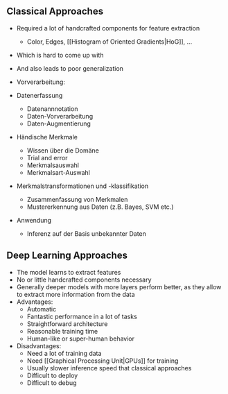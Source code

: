 ## Classical Approaches
- Required a lot of handcrafted components for feature extraction
	- Color, Edges, [[Histogram of Oriented Gradients|HoG]], ...
- Which is hard to come up with
- And also leads to poor generalization

- Vorverarbeitung:
- Datenerfassung 
	- Datenannnotation 
	- Daten-Vorverarbeitung 
	- Daten-Augmentierung 
- Händische Merkmale 
	- Wissen über die Domäne 
	- Trial and error 
	- Merkmalsauswahl 
	- Merkmalsart-Auswahl 
- Merkmalstransformationen und -klassifikation 
	- Zusammenfassung von Merkmalen 
	- Mustererkennung aus Daten (z.B. Bayes, SVM etc.) 
- Anwendung
	- Inferenz auf der Basis unbekannter Daten

## Deep Learning Approaches
- The model learns to extract features
- No or little handcrafted components necessary
- Generally deeper models with more layers perform better, as they allow to extract more information from the data
- Advantages:  
	- Automatic
	- Fantastic performance in a lot of tasks
	- Straightforward architecture
	- Reasonable training time
	- Human-like or super-human behavior
- Disadvantages:
	- Need a lot of training data
	- Need [[Graphical Processing Unit|GPUs]] for training
	- Usually slower inference speed that classical approaches
	- Difficult to deploy
	- Difficult to debug
